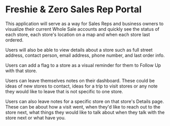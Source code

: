 # Freshie & Zero Sales Rep Portal

This application will serve as a way for Sales Reps and business owners to visualize their current Whole Sale accounts and quickly see the status of each store, each store's location on a map and when each store last ordered. 

Users will also be able to view details about a store such as full street address, contact person, email address, phone number, and last order info.

Users can add a flag to a store as a visual reminder for them to Follow Up with that store.

Users can leave themselves notes on their dashboard. These could be ideas of new stores to contact, ideas for a trip to visit stores or any note they would like to leave that is not specific to one store. 

Users can also leave notes for a specific store on that store's Details page. These can be about how a visit went, when they'd like to reach out to the store next, what things they would like to talk about when they talk with the store next or what have you.  
